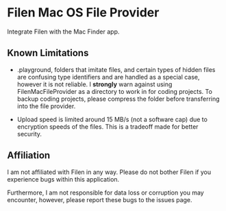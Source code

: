 # Filen Mac OS File Provider

Integrate Filen with the Mac Finder app.

## Known Limitations

- .playground, folders that imitate files, and certain types of hidden files are confusing type identifiers and are handled as a special case, however it is not reliable. I **strongly** warn against using FilenMacFileProvider as a directory to work in for coding projects. To backup coding projects, please compress the folder before transferring into the file provider.

- Upload speed is limited around 15 MB/s (not a software cap) due to encryption speeds of the files. This is a tradeoff made for better security.

## Affiliation

I am not affiliated with Filen in any way. Please do not bother Filen if you experience bugs within this application.

Furthermore, I am not responsible for data loss or corruption you may encounter, however, please report these bugs to the issues page.
